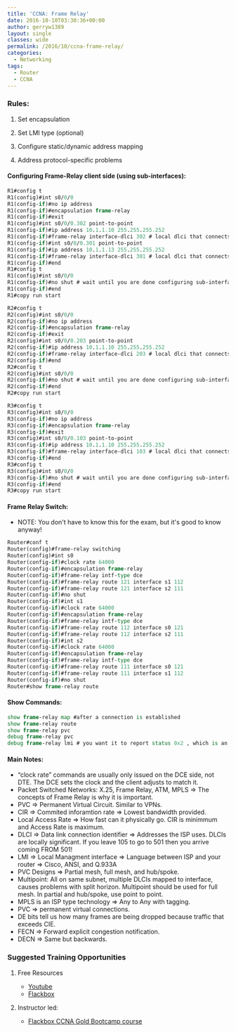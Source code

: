 ```yaml
---
title: 'CCNA: Frame Relay'
date: 2016-10-10T03:30:36+00:00
author: gerryw1389
layout: single
classes: wide
permalink: /2016/10/ccna-frame-relay/
categories:
  - Networking
tags:
  - Router
  - CCNA
---
```

<!--more-->

### Rules:

1. Set encapsulation  

2. Set LMI type (optional)  

3. Configure static/dynamic address mapping  

4. Address protocol-specific problems

#### Configuring Frame-Relay client side (using sub-interfaces):

   ```tcl
   R1#config t
   R1(config)#int s0/0/0
   R1(config-if)#no ip address
   R1(config-if)#encapsulation frame-relay
   R1(config-if)#exit
   R1(config)#int s0/0/0.302 point-to-point
   R1(config-if)#ip address 10.1.1.10 255.255.255.252
   R1(config-if)#frame-relay interface-dlci 302 # local dlci that connects to 203
   R1(config-if)#int s0/0/0.301 point-to-point
   R1(config-if)#ip address 10.1.1.13 255.255.255.252
   R1(config-if)#frame-relay interface-dlci 301 # local dlci that connects to 103
   R1(config-if)#end
   R1#config t
   R1(config)#int s0/0/0
   R1(config-if)#no shut # wait until you are done configuring sub-interfaces before bringing this online
   R1(config-if)#end
   R1#copy run start

   R2#config t
   R2(config)#int s0/0/0
   R2(config-if)#no ip address
   R2(config-if)#encapsulation frame-relay
   R2(config-if)#exit
   R2(config)#int s0/0/0.203 point-to-point
   R2(config-if)#ip address 10.1.1.10 255.255.255.252
   R2(config-if)#frame-relay interface-dlci 203 # local dlci that connects to 302 on R1
   R2(config-if)#end
   R2#config t
   R2(config)#int s0/0/0
   R2(config-if)#no shut # wait until you are done configuring sub-interfaces before bringing this online
   R2(config-if)#end
   R2#copy run start

   R3#config t
   R3(config)#int s0/0/0
   R3(config-if)#no ip address
   R3(config-if)#encapsulation frame-relay
   R3(config-if)#exit
   R3(config)#int s0/0/0.103 point-to-point
   R3(config-if)#ip address 10.1.1.10 255.255.255.252
   R3(config-if)#frame-relay interface-dlci 103 # local dlci that connects to 301 on R1
   R3(config-if)#end
   R3#config t
   R3(config)#int s0/0/0
   R3(config-if)#no shut # wait until you are done configuring sub-interfaces before bringing this online
   R3(config-if)#end
   R3#copy run start
   ```

#### Frame Relay Switch:

   - NOTE: You don't have to know this for the exam, but it's good to know anyway!

   ```tcl
   Router#conf t
   Router(config)#frame-relay switching
   Router(config)#int s0
   Router(config-if)#clock rate 64000
   Router(config-if)#encapsulation frame-relay
   Router(config-if)#frame-relay intf-type dce
   Router(config-if)#frame-relay route 121 interface s1 112
   Router(config-if)#frame-relay route 121 interface s2 111
   Router(config-if)#no shut
   Router(config-if)#int s1
   Router(config-if)#clock rate 64000
   Router(config-if)#encapsulation frame-relay
   Router(config-if)#frame-relay intf-type dce
   Router(config-if)#frame-relay route 112 interface s0 121
   Router(config-if)#frame-relay route 112 interface s2 111
   Router(config-if)#int s2
   Router(config-if)#clock rate 64000
   Router(config-if)#encapsulation frame-relay
   Router(config-if)#frame-relay intf-type dce
   Router(config-if)#frame-relay route 111 interface s0 121
   Router(config-if)#frame-relay route 111 interface s1 112
   Router(config-if)#no shut
   Router#show frame-relay route
   ```

#### Show Commands:

   ```tcl
   show frame-relay map #after a connection is established
   show frame-relay route
   show frame-relay pvc
   debug frame-relay pvc
   debug frame-relay lmi # you want it to report status 0x2 , which is an active link
   ```

#### Main Notes:

   - &#8220;clock rate&#8221; commands are usually only issued on the DCE side, not DTE. The DCE sets the clock and the client adjusts to match it.  
   - Packet Switched Networks: X.25, Frame Relay, ATM, MPLS => The concepts of Frame Relay is why it is important.  
   - PVC => Permanent Virtual Circuit. Similar to VPNs.  
   - CIR => Commited inforamtion rate => Lowest bandwidth provided.  
   - Local Access Rate => How fast can it physically go. CIR is minimmum and Access Rate is maximum.  
   - DLCI => Data link connection identifier => Addresses the ISP uses. DLCIs are locally significant. If you leave 105 to go to 501 then you arrive coming FROM 501!  
   - LMI => Local Managment interface => Language between ISP and your router => Cisco, ANSI, and Q.933A  
   - PVC Designs => Partial mesh, full mesh, and hub/spoke.  
   - Multipoint: All on same subnet, multiple DLCIs mapped to interface, causes problems with split horizon. Multipoint should be used for full mesh. In partial and hub/spoke, use point to point.  
   - MPLS is an ISP type technology => Any to Any with tagging.  
   - PVC => permanent virtual connections.  
   - DE bits tell us how many frames are being dropped because traffic that exceeds CIE.  
   - FECN => Forward explicit congestion notification.  
   - DECN => Same but backwards.


### Suggested Training Opportunities

1. Free Resources
   - [Youtube](https://www.youtube.com)
   - [Flackbox](https://www.flackbox.com/cisco-ccna-lab-guide)

2. Instructor led:
   - [Flackbox CCNA Gold Bootcamp course](https://www.flackbox.com/cisco-ccna-course)